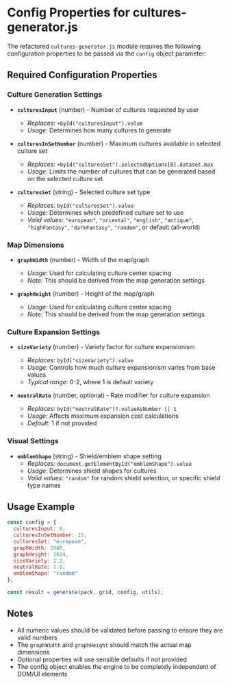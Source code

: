 # Config Properties for cultures-generator.js

The refactored `cultures-generator.js` module requires the following configuration properties to be passed via the `config` object parameter:

## Required Configuration Properties

### Culture Generation Settings
- **`culturesInput`** (number) - Number of cultures requested by user
  - *Replaces:* `+byId("culturesInput").value`
  - *Usage:* Determines how many cultures to generate

- **`culturesInSetNumber`** (number) - Maximum cultures available in selected culture set
  - *Replaces:* `+byId("culturesSet").selectedOptions[0].dataset.max`
  - *Usage:* Limits the number of cultures that can be generated based on the selected culture set

- **`culturesSet`** (string) - Selected culture set type
  - *Replaces:* `byId("culturesSet").value`
  - *Usage:* Determines which predefined culture set to use
  - *Valid values:* `"european"`, `"oriental"`, `"english"`, `"antique"`, `"highFantasy"`, `"darkFantasy"`, `"random"`, or default (all-world)

### Map Dimensions
- **`graphWidth`** (number) - Width of the map/graph
  - *Usage:* Used for calculating culture center spacing
  - *Note:* This should be derived from the map generation settings

- **`graphHeight`** (number) - Height of the map/graph  
  - *Usage:* Used for calculating culture center spacing
  - *Note:* This should be derived from the map generation settings

### Culture Expansion Settings
- **`sizeVariety`** (number) - Variety factor for culture expansionism
  - *Replaces:* `byId("sizeVariety").value`
  - *Usage:* Controls how much culture expansionism varies from base values
  - *Typical range:* 0-2, where 1 is default variety

- **`neutralRate`** (number, optional) - Rate modifier for culture expansion
  - *Replaces:* `byId("neutralRate")?.valueAsNumber || 1`
  - *Usage:* Affects maximum expansion cost calculations
  - *Default:* 1 if not provided

### Visual Settings
- **`emblemShape`** (string) - Shield/emblem shape setting
  - *Replaces:* `document.getElementById("emblemShape").value`
  - *Usage:* Determines shield shapes for cultures
  - *Valid values:* `"random"` for random shield selection, or specific shield type names

## Usage Example

```javascript
const config = {
  culturesInput: 8,
  culturesInSetNumber: 15,
  culturesSet: "european",
  graphWidth: 2048,
  graphHeight: 1024,
  sizeVariety: 1.2,
  neutralRate: 1.0,
  emblemShape: "random"
};

const result = generate(pack, grid, config, utils);
```

## Notes
- All numeric values should be validated before passing to ensure they are valid numbers
- The `graphWidth` and `graphHeight` should match the actual map dimensions
- Optional properties will use sensible defaults if not provided
- The config object enables the engine to be completely independent of DOM/UI elements